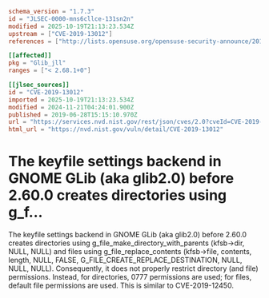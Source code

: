 ```toml
schema_version = "1.7.3"
id = "JLSEC-0000-mns6cllce-131sn2n"
modified = 2025-10-19T21:13:23.534Z
upstream = ["CVE-2019-13012"]
references = ["http://lists.opensuse.org/opensuse-security-announce/2019-07/msg00022.html", "https://bugs.debian.org/cgi-bin/bugreport.cgi?bug=931234#12", "https://gitlab.gnome.org/GNOME/glib/commit/5e4da714f00f6bfb2ccd6d73d61329c6f3a08429", "https://gitlab.gnome.org/GNOME/glib/issues/1658", "https://gitlab.gnome.org/GNOME/glib/merge_requests/450", "https://lists.apache.org/thread.html/r58af02e294bd07f487e2c64ffc0a29b837db5600e33b6e698b9d696b%40%3Cissues.bookkeeper.apache.org%3E", "https://lists.apache.org/thread.html/rf4c02775860db415b4955778a131c2795223f61cb8c6a450893651e4%40%3Cissues.bookkeeper.apache.org%3E", "https://lists.debian.org/debian-lts-announce/2019/07/msg00029.html", "https://lists.debian.org/debian-lts-announce/2019/08/msg00004.html", "https://security.netapp.com/advisory/ntap-20190806-0003/", "https://usn.ubuntu.com/4049-1/", "https://usn.ubuntu.com/4049-2/", "http://lists.opensuse.org/opensuse-security-announce/2019-07/msg00022.html", "https://bugs.debian.org/cgi-bin/bugreport.cgi?bug=931234#12", "https://gitlab.gnome.org/GNOME/glib/commit/5e4da714f00f6bfb2ccd6d73d61329c6f3a08429", "https://gitlab.gnome.org/GNOME/glib/issues/1658", "https://gitlab.gnome.org/GNOME/glib/merge_requests/450", "https://lists.apache.org/thread.html/r58af02e294bd07f487e2c64ffc0a29b837db5600e33b6e698b9d696b%40%3Cissues.bookkeeper.apache.org%3E", "https://lists.apache.org/thread.html/rf4c02775860db415b4955778a131c2795223f61cb8c6a450893651e4%40%3Cissues.bookkeeper.apache.org%3E", "https://lists.debian.org/debian-lts-announce/2019/07/msg00029.html", "https://lists.debian.org/debian-lts-announce/2019/08/msg00004.html", "https://security.netapp.com/advisory/ntap-20190806-0003/", "https://usn.ubuntu.com/4049-1/", "https://usn.ubuntu.com/4049-2/"]

[[affected]]
pkg = "Glib_jll"
ranges = ["< 2.68.1+0"]

[[jlsec_sources]]
id = "CVE-2019-13012"
imported = 2025-10-19T21:13:23.534Z
modified = 2024-11-21T04:24:01.900Z
published = 2019-06-28T15:15:10.970Z
url = "https://services.nvd.nist.gov/rest/json/cves/2.0?cveId=CVE-2019-13012"
html_url = "https://nvd.nist.gov/vuln/detail/CVE-2019-13012"
```

# The keyfile settings backend in GNOME GLib (aka glib2.0) before 2.60.0 creates directories using g_f...

The keyfile settings backend in GNOME GLib (aka glib2.0) before 2.60.0 creates directories using g_file_make_directory_with_parents (kfsb->dir, NULL, NULL) and files using g_file_replace_contents (kfsb->file, contents, length, NULL, FALSE, G_FILE_CREATE_REPLACE_DESTINATION, NULL, NULL, NULL). Consequently, it does not properly restrict directory (and file) permissions. Instead, for directories, 0777 permissions are used; for files, default file permissions are used. This is similar to CVE-2019-12450.

